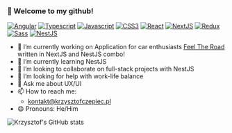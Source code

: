 ### 👋 Welcome to my github!

[![Angular](https://img.shields.io/badge/angular-%2361DAFB.svg?style=for-the-badge&logo=angular&logoColor=white&color=red)]()
[![Typescript](https://img.shields.io/badge/typescript-%23007ACC.svg?style=for-the-badge&logo=typescript&logoColor=white)]()
[![Javascript](https://img.shields.io/badge/javascript-%23323330.svg?style=for-the-badge&logo=javascript&logoColor=%23F7DF1E)]()
[![CSS3](https://img.shields.io/badge/CSS3-%231572B6.svg?style=for-the-badge&logo=css3&logoColor=white)]()
[![React](https://img.shields.io/badge/react-%2361DAFB.svg?style=for-the-badge&logo=react&logoColor=white)]()
[![NextJS](https://img.shields.io/badge/next.js-%2361DAFB.svg?style=for-the-badge&logo=next.js&logoColor=white&color=black)]()
[![Redux](https://img.shields.io/badge/redux-%23764ABC.svg?style=for-the-badge&logo=redux&logoColor=white)]()
[![Sass](https://img.shields.io/badge/sass-%23CC6699.svg?style=for-the-badge&logo=sass&logoColor=white)]()
[![NestJS](https://img.shields.io/badge/nestjs-%2361DAFB.svg?style=for-the-badge&logo=nestjs&logoColor=white&color=ea2845)]()

- 🔭 I’m currently working on Application for car enthusiasts [Feel The Road](https://feeltheroad.info/pl) written in NextJS and NestJS combo!
- 🌱 I’m currently learning NestJS
- 👯 I’m looking to collaborate on full-stack projects with NestJS
- 🤔 I’m looking for help with work-life balance
- 💬 Ask me about UX/UI
- 📫 How to reach me: 
  - kontakt@krzysztofczepiec.pl
- 😄 Pronouns: He/Him

![Krzysztof's GitHub stats](https://github-readme-stats.vercel.app/api?username=kczepiec&show_icons=true&bg_color=00000000&border_color=00000000)
